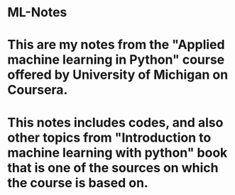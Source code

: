 # ML-Notes
# This are my notes from the "Applied machine learning in Python" course offered by University of Michigan on Coursera.
# This notes includes codes, and also other topics from "Introduction to machine learning with python" book that is one of the sources on which the course is based on. 
